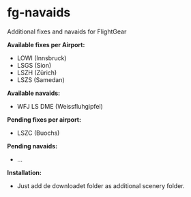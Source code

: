 # fg-navaids
Additional fixes and navaids for FlightGear


**Available fixes per Airport:**
- LOWI (Innsbruck)
- LSGS (Sion)
- LSZH (Zürich)
- LSZS (Samedan)


**Available navaids:**
- WFJ LS DME (Weissfluhgipfel)


**Pending fixes per airport:**
- LSZC (Buochs)


**Pending navaids:**
- ...


**Installation:**
- Just add de downloadet folder as additional scenery folder.
